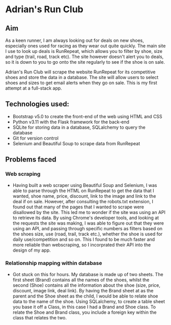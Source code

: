 # Adrian's Run Club

## Aim
As a keen runner, I am always looking out for deals on new shoes, especially ones used for racing as they wear out quite quickly. The main site I use to look up deals is RunRepeat, which allows you to filter by shoe, size and type (trail, road, track etc). The site however doesn't alert you to deals, so it is down to you to go onto the site regularly to see if the shoe is on sale. 

Adrian's Run Club will scrape the website RunRepeat for its competitive shoes and store the data in a database. The site will allow users to select shoes and sizes to get email alerts when they go on sale. This is my first attempt at a full-stack app.

## Technologies used:
- Bootstrap v5.0 to create the front-end of the web using HTML and CSS
- Python v3.11 with the Flask framework for the back-end
- SQLite for storing data in a database, SQLalchemy to query the database
- Git for version control
- Selenium and Beautiful Soup to scrape data from RunRepeat

## Problems faced
### Web scraping
- Having built a web scraper using Beautiful Soup and Selenium, I was able to parse through the HTML on RunRepeat to get the data that I wanted, shoe name, price, discount, link to the image and link to the deal if on sale. However, after consulting the robots.txt extension, I found out that many of the pages that I wanted to scrape were disallowed by the site. This led me to wonder if the site was using an API to retrieve its data. By using Chrome's developer tools, and looking at the requests the site was making, I was able to figure out that they were using an API, and passing through specific numbers as filters based on the shoes size, use (road, trail, track etc.), whether the shoe is used for daily use/competition and so on. This I found to be much faster and more reliable than webscraping, so I incorprated their API into the design of my app. 
### Relationship mapping within database
- Got stuck on this for hours. My database is made up of two sheets. The first sheet (Brand) contains all the names of the shoes, whilst the second (Shoe) contains all the information about the shoe (size, price, discount, image link, deal link). By having the Brand sheet at as the parent and the Shoe sheet as the child, I would be able to relate shoe data to the name of the shoe. Using SQLalchemy, to create a table sheet you base it off a Class, in this case I had a Brand and Shoe class. To relate the Shoe and Brand class, you include a foreign key within the class that relates the two. 

